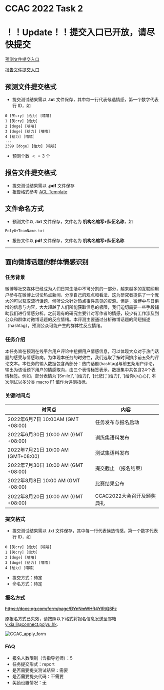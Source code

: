 # CCAC 2022 Task 2

# ！！Update！！提交入口已开放，请尽快提交

[预测文件提交入口](https://workspace.jianguoyun.com/inbox/collect/1e540c395eca48d08b7c43d4aed0ad34/submitv2)

[报告文件提交入口](https://workspace.jianguoyun.com/inbox/collect/71c6649177e6423f842ff5634df0bc9c/submitv2)

## **预测文件提交格式**

- 提交测试结果需以 **.txt** 文件保存，其中每一行代表候选情感，第一个数字代表行 ID，如

```
0 [笑cry] [给力] [嘻嘻] 
1 [笑cry] [给力] 
2 [doge] [嘻嘻] 
3 [doge] [给力] [嘻嘻] 
4 [给力] [嘻嘻]
...
2399 [doge] [给力] [嘻嘻]
```
- 预测个数 $<=3$ 个

## **报告文件提交格式**
- 提交测试结果需以 **.pdf** 文件保存
- 报告格式参考 [ACL Template](https://www.overleaf.com/latex/templates/template-for-2-columns-acl-proceedings-style/bdxxrbqzsmpv)

## **文件命名方式**

- 预测文件以 **.txt** 文件保存，文件名为 **机构名缩写+队伍名称**，如
```
PolyU+TeamName.txt
```

- 报告文件以 **pdf** 文件保存，文件名为 **机构名缩写+队伍名称**

---

## 面向微博话题的群体情感识别

### **任务背景**

微博等社交媒体已经成为人们日常生活中不可分割的一部分，越来越多的互联网用户参与在微博上讨论热点新闻、分享自己的观点和看法、这为研究者提供了一个庞大的可以获取流行话题、倾听公众针对热点事件意见的资源。但是，微博中与日俱增的信息与内容，大大超越了人们所能获取信息的极限，我们迫切需要一些手段辅助我们进行情感分析。之前现有的研究主要针对写作者的情感，较少有工作涉及到公众和群体对微博话题的反应情绪。本评测主要通过分析微博话题的简短描述（hashtag），预测公众可能产生的群体性反应情绪。

### **任务介绍**

本任务旨在预测在线平台用户评论中挖掘用户情感信息，可以体现大众对于热门话题的感受与情感取向。为体现本任务的时效性，我们选取了按时间排序前五条的评论文本。本任务的输入数据包含两部分：热门话题(hashtag)与前五条用户评论，输出为该话题下用户的情感取向，由三个表情标签表示。数据集中共包含24个表情标签。例如，部分表情为'[Smile]', '[给力]', '[允悲]','[给力]', '[给你小心心]', 本次测试以多分类 macro F1 值作为评测指标。

### 关键时间点

| 时间点                               | 内容                        |
| ----------------------------------- | -------------------------- |
| 2022年6月7日 10:00AM (GMT +08:00)   | 任务发布与报名启动         |
| 2022年6月30日 10:00 AM (GMT +08:00) | 训练集语料发布             |
| 2022年7月21日 10:00 AM (GMT+08:00)  | 测试集语料发布             |
| 2022年7月30日 10:00 AM (GMT +08:00) | 提交截止 （报名结束）      |
| 2022年8月8日 10:00 AM (GMT +08:00)  | 比赛结果公布               |
| 2022年8月20日 10:00 AM (GMT +08:00) | CCAC2022大会召开及颁奖典礼 |

### **提交格式**

- 提交测试结果需以 .txt 文件保存，其中每一行代表候选情感，第一个数字代表行 ID，如

```
0 [笑cry] [给力] [嘻嘻] 
1 [笑cry] [给力] 
2 [doge] [嘻嘻] 
3 [doge] [给力] [嘻嘻] 
4 [给力] [嘻嘻]
```
- 提交方式：待定
- 命名方式：待定

### **报名方式**

~~https://docs.qq.com/form/page/DYnNmWHR4YlRtQ3Fz~~

原报名方式已失效，请按照以下格式将报名信息发送至邮箱 yixia.li@connect.polyu.hk.

![CCAC_apply_form](https://s3.us-west-2.amazonaws.com/secure.notion-static.com/9d434622-97fa-4c14-b85c-98124879b2c4/CCAC_apply_form.png?X-Amz-Algorithm=AWS4-HMAC-SHA256&X-Amz-Content-Sha256=UNSIGNED-PAYLOAD&X-Amz-Credential=AKIAT73L2G45EIPT3X45%2F20220701%2Fus-west-2%2Fs3%2Faws4_request&X-Amz-Date=20220701T062300Z&X-Amz-Expires=86400&X-Amz-Signature=7194212e1db42f0b7754de0ea2786c7798820766eb77f44c485e4ea0f7c396bc&X-Amz-SignedHeaders=host&response-content-disposition=filename%20%3D%22CCAC_apply_form.png%22&x-id=GetObject)

### FAQ

- 报名人数限制（含指导老师）：5
- 任务提交形式：report
- 是否需要提交测试结果：需要
- 是否需要提交代码：不需要
- 奖励设置情况：无
